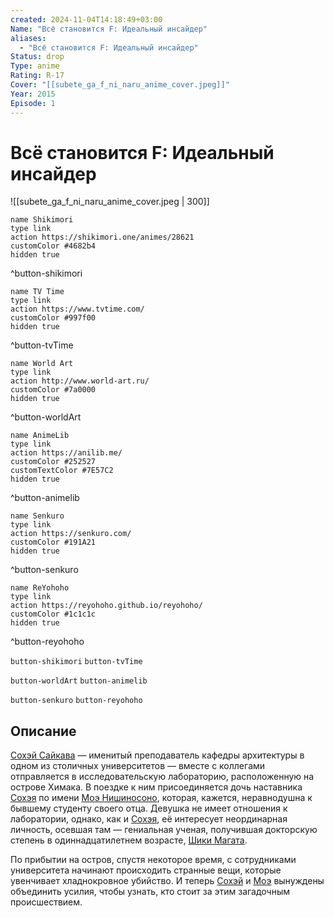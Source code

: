 ```yaml
---
created: 2024-11-04T14:18:49+03:00
Name: "Всё становится F: Идеальный инсайдер"
aliases:
  - "Всё становится F: Идеальный инсайдер"
Status: drop
Type: anime
Rating: R-17
Cover: "[[subete_ga_f_ni_naru_anime_cover.jpeg]]"
Year: 2015
Episode: 1
---
```


# Всё становится F: Идеальный инсайдер

![[subete_ga_f_ni_naru_anime_cover.jpeg | 300]]

```button
name Shikimori
type link
action https://shikimori.one/animes/28621
customColor #4682b4
hidden true
```
^button-shikimori

```button
name TV Time
type link
action https://www.tvtime.com/
customColor #997f00
hidden true
```
^button-tvTime

```button
name World Art
type link
action http://www.world-art.ru/
customColor #7a0000
hidden true
```
^button-worldArt

```button
name AnimeLib
type link
action https://anilib.me/
customColor #252527
customTextColor #7E57C2
hidden true
```
^button-animelib

```button
name Senkuro
type link
action https://senkuro.com/
customColor #191A21
hidden true
```
^button-senkuro

```button
name ReYohoho
type link
action https://reyohoho.github.io/reyohoho/
customColor #1c1c1c
hidden true
```
^button-reyohoho

`button-shikimori` `button-tvTime`

`button-worldArt` `button-animelib`

`button-senkuro` `button-reyohoho`

## Описание

[Сохэй Сайкава](https://shikimori.one/characters/132997-souhei-saikawa) — именитый преподаватель кафедры архитектуры в одном из столичных университетов — вместе с коллегами отправляется в исследовательскую лабораторию, расположенную на острове Химака. В поездке к ним присоединяется дочь наставника [Сохэя](https://shikimori.one/characters/132997-souhei-saikawa) по имени [Моэ Нишиносоно](https://shikimori.one/characters/132998-moe-nishinosono), которая, кажется, неравнодушна к бывшему студенту своего отца. Девушка не имеет отношения к лаборатории, однако, как и [Сохэя](https://shikimori.one/characters/132997-souhei-saikawa), её интересует неординарная личность, осевшая там — гениальная ученая, получившая докторскую степень в одиннадцатилетнем возрасте, [Шики Магата](https://shikimori.one/characters/132999-shiki-magata).

По прибытии на остров, спустя некоторое время, с сотрудниками университета начинают происходить странные вещи, которые увенчивает хладнокровное убийство. И теперь [Сохэй](https://shikimori.one/characters/132997-souhei-saikawa) и [Моэ](https://shikimori.one/characters/132998-moe-nishinosono) вынуждены объединить усилия, чтобы узнать, кто стоит за этим загадочным происшествием.
